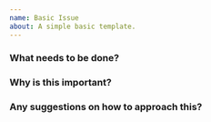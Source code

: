 ```yaml
---
name: Basic Issue
about: A simple basic template.
---
```


### What needs to be done?
<!-- A clear and concise description of what the issue is. -->

### Why is this important?
<!-- Optional: Explain why this issue should be addressed. This helps prioritize the issue by understanding its impact or urgency. -->

### Any suggestions on how to approach this?
<!-- Optional: If you have ideas on how to fix this issue, please share them here. -->
